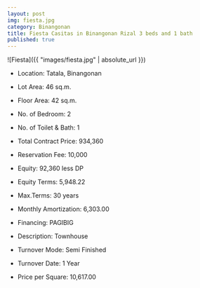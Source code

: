 ```yaml
---
layout: post
img: fiesta.jpg
category: Binangonan
title: Fiesta Casitas in Binangonan Rizal 3 beds and 1 bath
published: true
---
```


![Fiesta]({{ "images/fiesta.jpg" | absolute_url }})


- Location: Tatala, Binangonan
- Lot Area: 46 sq.m.
- Floor Area: 42 sq.m.
- No. of Bedroom: 2
- No. of Toilet & Bath: 1

- Total Contract Price: 934,360
- Reservation Fee: 10,000
- Equity: 92,360 less DP
- Equity Terms: 5,948.22
- Max.Terms: 30 years
- Monthly Amortization: 6,303.00

- Financing: PAGIBIG
- Description: Townhouse
- Turnover Mode: Semi Finished
- Turnover Date: 1 Year
- Price per Square: 10,617.00

